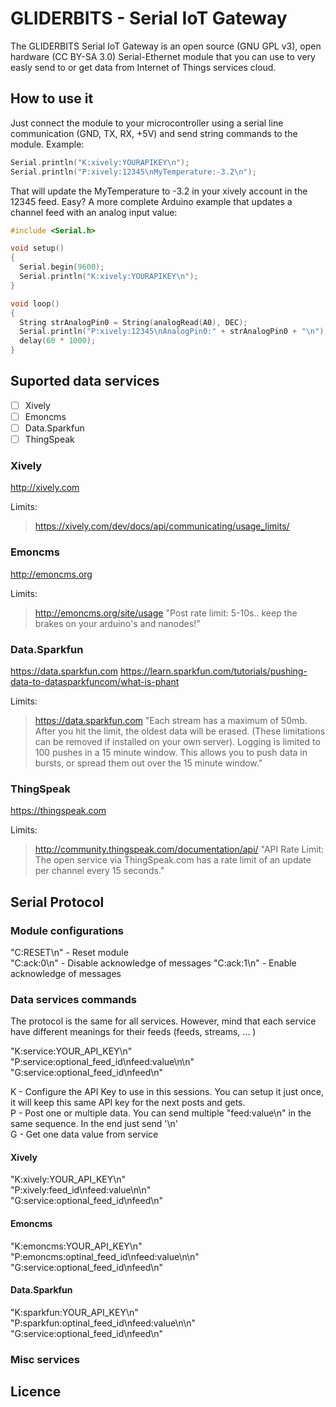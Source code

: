 GLIDERBITS - Serial IoT Gateway
===============================
The GLIDERBITS Serial IoT Gateway is an open source (GNU GPL v3), open hardware (CC BY-SA 3.0) Serial-Ethernet module that you can use to very easly send to or get data from Internet of Things services cloud.

## How to use it

Just connect the module to your microcontroller using a serial line communication (GND, TX, RX, +5V) and send string commands to the module. Example:
```C++
Serial.println("K:xively:YOURAPIKEY\n");
Serial.println("P:xively:12345\nMyTemperature:-3.2\n");
```
That will update the MyTemperature to -3.2 in your xively account in the 12345 feed. Easy? A more complete Arduino example that updates a channel feed with an analog input value:

```C++
#include <Serial.h>

void setup()
{
  Serial.begin(9600);                                                   // Setup serial port speed
  Serial.println("K:xively:YOURAPIKEY\n");                              // Set up API key
}

void loop()
{
  String strAnalogPin0 = String(analogRead(A0), DEC);                   // Read analog value from channel 0
  Serial.println("P:xively:12345\nAnalogPin0:" + strAnalogPin0 + "\n"); // Post it!
  delay(60 * 1000);                                                     // 1 minute delay
}
```

## Suported data services

- [ ] Xively
- [ ] Emoncms
- [ ] Data.Sparkfun
- [ ] ThingSpeak

### Xively
http://xively.com

Limits:
> https://xively.com/dev/docs/api/communicating/usage_limits/

### Emoncms
http://emoncms.org

Limits:
> http://emoncms.org/site/usage
> "Post rate limit: 5-10s.. keep the brakes on your arduino's and nanodes!"

### Data.Sparkfun
https://data.sparkfun.com
https://learn.sparkfun.com/tutorials/pushing-data-to-datasparkfuncom/what-is-phant

Limits:
> https://data.sparkfun.com
> "Each stream has a maximum of 50mb. After you hit the limit, the oldest data will be erased. (These limitations can be removed if installed on your own server). Logging is limited to 100 pushes in a 15 minute window. This allows you to push data in bursts, or spread them out over the 15 minute window."

### ThingSpeak
https://thingspeak.com

Limits:
> http://community.thingspeak.com/documentation/api/
> "API Rate Limit: The open service via ThingSpeak.com has a rate limit of an update per channel every 15 seconds."

## Serial Protocol

### Module configurations

"C:RESET\n" - Reset module<br>
"C:ack:0\n" - Disable acknowledge of messages
"C:ack:1\n" - Enable acknowledge of messages

### Data services commands
The protocol is the same for all services. However, mind that each service have different meanings for their feeds (feeds, streams, ... )

"K:service:YOUR_API_KEY\n"<br>
"P:service:optional_feed_id\nfeed:value\n\n"<br>
"G:service:optional_feed_id\nfeed\n"<br>

K - Configure the API Key to use in this sessions. You can setup it just once, it will keep this same API key for the next posts and gets.<br>
P - Post one or multiple data. You can send multiple "feed:value\n" in the same sequence. In the end just send '\n'<br>
G - Get one data value from service<br>

#### Xively
"K:xively:YOUR_API_KEY\n"<br>
"P:xively:feed_id\nfeed:value\n\n"<br>
"G:service:optional_feed_id\nfeed\n"<br>

#### Emoncms
"K:emoncms:YOUR_API_KEY\n"<br>
"P:emoncms:optinal_feed_id\nfeed:value\n\n"<br>
"G:service:optional_feed_id\nfeed\n"<br>

#### Data.Sparkfun
"K:sparkfun:YOUR_API_KEY\n"<br>
"P:sparkfun:optinal_feed_id\nfeed:value\n\n"<br>
"G:service:optional_feed_id\nfeed\n"<br>

### Misc services

## Licence
